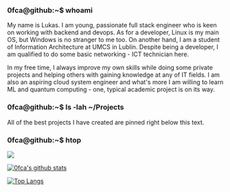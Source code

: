 ### 0fca@github:~$ whoami

My name is Lukas. I am young, passionate full stack engineer who is keen on working with backend and devops.
As for a developer, Linux is my main OS, but Windows is no stranger to me too.
On another hand, I am a student of Information Architecture at UMCS in Lublin. Despite being a developer, I am qualified to do some basic networking - ICT technician here.

In my free time, I always improve my own skills while doing some private projects and helping others with gaining knowledge at any of IT fields.
I am also an aspiring cloud system engineer and what's more I am willing to learn ML and quantum computing - one, typical academic project is on its way.

### 0fca@github:~$ ls -lah ~/Projects

All of the best projects I have created are pinned right below this text.

### 0fca@github:~$ htop
![](https://komarev.com/ghpvc/?username=0fca)

[![0fca's github stats](https://github-readme-stats.vercel.app/api?username=0fca)](https://github.com/0fca/)

[![Top Langs](https://github-readme-stats.vercel.app/api/top-langs/?username=0fca&layout=compact)](https://github.com/anuraghazra/github-readme-stats)
